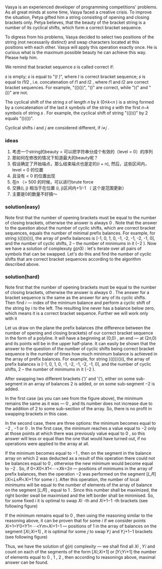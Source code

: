 Vasya is an experienced developer of programming competitions' problems. As all great minds at some time, Vasya faced a creative crisis. To improve the situation, Petya gifted him a string consisting of opening and closing brackets only. Petya believes, that the beauty of the bracket string is a number of its cyclical shifts, which form a correct bracket sequence.

To digress from his problems, Vasya decided to select two positions of the string (not necessarily distinct) and swap characters located at this positions with each other. Vasya will apply this operation exactly once. He is curious what is the maximum possible beauty he can achieve this way. Please help him.

We remind that bracket sequence 𝑠
 is called correct if:

𝑠
 is empty;
𝑠
 is equal to "(𝑡
)", where 𝑡
 is correct bracket sequence;
𝑠
 is equal to 𝑡1𝑡2
, i.e. concatenation of 𝑡1
 and 𝑡2
, where 𝑡1
 and 𝑡2
 are correct bracket sequences.
For example, "(()())", "()" are correct, while ")(" and "())" are not.

The cyclical shift of the string 𝑠
 of length 𝑛
 by 𝑘
 (0≤𝑘<𝑛
) is a string formed by a concatenation of the last 𝑘
 symbols of the string 𝑠
 with the first 𝑛−𝑘
 symbols of string 𝑠
. For example, the cyclical shift of string "(())()" by 2
 equals "()(())".

Cyclical shifts 𝑖
 and 𝑗
 are considered different, if 𝑖≠𝑗
.

### ideas
1. 考虑一个string的beauty = 可以把字符串分成个有效的（level = 0）的序列 
2. 那如何在修改的情况下知道最大的beauty呢？
3. 假设确定了开始端点，那么结束端点也是定的(i + n), 然后，这些区间内，level = 0 的位置
4. 且没有 < 0 的位置出现
5. 在n 〈= 500 的时候，可以进行brute force
6. 交换(i, j) 相当于在位置 (i, j)区间内+1/-1 （ 这个是范围更新）
7. 主要是0的数量不好搞～


### solution(easy)
Note first that the number of opening brackets must be equal to the number of closing brackets, otherwise the answer is always 0
. Note that the answer to the question about the number of cyclic shifts, which are correct bracket sequences, equals the number of minimal prefix balances. For example, for string )(()))()((, the array of prefix balances is [-1, 0, 1, 0, -1, -2, -1, -2, -1, 0], and the number of cyclic shifts, 2
 – the number of minimums in it (−2
). Now we have a solution of complexuty (𝑛3)
: let's iterate over all pairs of symbols that can be swapped. Let's do this and find the number of cyclic shifts that are correct bracket sequences according to the algorithm described above.


### solution(hard)
Note first that the number of opening brackets must be equal to the number of closing brackets, otherwise the answer is always 0
. The answer for a bracket sequence is the same as the answer for any of its cyclic shifts. Then find 𝑖
— index of the minimum balance and perform a cyclic shift of the string by i to the left. The resulting line never has a balance below zero, which means it is a correct bracket sequence. Further we will work only with it

Let us draw on the plane the prefix balances (the difference between the number of opening and closing brackets) of our correct bracket sequence in the form of a polyline. It will have a beginning at (0,0)
, an end — at (2𝑛,0)
 and its points will be in the upper half-plane. It can easily be shown that the answer to the question of the number of cyclic shifts being correct bracket sequence is the number of times how much minimum balance is achieved in the array of prefix balances. For example, for string )(()))()((, the array of prefix balances is [-1, 0, 1, 0, -1, -2, -1, -2, -1, 0], and the number of cyclic shifts, 2
 – the number of minimums in it (−2
).

After swapping two different brackets (')' and '('), either on some sub-segment in an array of balances 2
 is added, or on some sub-segment −2
 is added.


In the first case (as you can see from the figure above), the minimum remains the same as it was — 0
, and its number does not increase due to the addition of 2
 to some sub-section of the array. So, there is no profit in swapping brackets in this case.

In the second case, there are three options: the minimum becomes equal to −2
, −1
 or 0
. In the first case, the minimum reaches a value equal to −2
 only at those points at which there was previously value equal to 0
, so this answer will less or equal than the one that would have turned out, if no operations were applied to the array at all.

If the minimum becomes equal to −1
, then on the segment in the balance array on which 2
 was deducted as a result of this operation there could not be balances equal to 0
, otherwise the new minimum would become equal to −2
. So, if 0=𝑋0<𝑋1<⋯<𝑋𝑘=2𝑛
 — positions of minimums in the array of prefix balances, then the operation −2
 was performed on the segment [𝐿,𝑅]
 (𝑋𝑖<𝐿≤𝑅<𝑋𝑖+1
 for some 𝑖
). After this operation, the number of local minimums will be equal to the number of elements of the array of balance on the segment [𝐿;𝑅]
, equal to 1
. Since this number shall be maximized, the right border swall be maximised and the left border shall be minimised. So, for some fixed 𝑖
 it is optimal to swap 𝑋𝑖
-th and 𝑋𝑖+1−1
-th brackets (see following figure)


If the minimum remains equal to 0
, then using the reasoning similar to the reasoning above, it can be proven that for some 𝑖
 if we consider points 𝑋𝑖+1=𝑌0<𝑌1<⋯<𝑌𝑚=𝑋𝑖+1−1
 — positions of 1
 in the array of balances on the segment [𝑋𝑖;𝑋𝑖+1]
, it is optimal for some 𝑗
 to swap 𝑌𝑗
 and 𝑌𝑗+1−1
 brackets (see following figure)


Thus, we have the solution of (𝑛)
 complexity — we shall find all 𝑋𝑖
, 𝑌𝑖
 and count on each of the segments of the form [𝑋𝑖;𝑋𝑖+1]
 or [𝑌𝑖;𝑌𝑖+1]
 the number of elements equal to 0
, 1
, 2
, then according to reasonings above, maximal answer can be found.